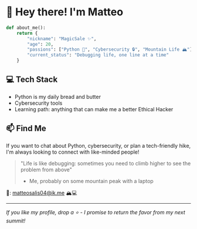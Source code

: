 # 👋 Hey there! I'm Matteo

```python
def about_me():
    return {
        "nickname": "MagicSale ✨",
        "age": 20,
        "passions": ["Python 🐍", "Cybersecurity 🔒", "Mountain Life 🏔️"],
        "current_status": "Debugging life, one line at a time"
    }
```

## 💻 Tech Stack
- Python is my daily bread and butter
- Cybersecurity tools
- Learning path: anything that can make me a better Ethical Hacker
 
## 📫 Find Me
If you want to chat about Python, cybersecurity, or plan a tech-friendly hike, 
I'm always looking to connect with like-minded people!

> "Life is like debugging: sometimes you need to climb higher to see the problem from above" 
> - Me, probably on some mountain peak with a laptop

📧: matteosalis04@ik.me 🏔️💻

---
*If you like my profile, drop a ⭐️ - I promise to return the favor from my next summit!*
